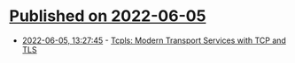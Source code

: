 # [Published on 2022-06-05](index.md)

* [2022-06-05, 13:27:45](https://news.ycombinator.com/item?id=31630795) - [Tcpls: Modern Transport Services with TCP and TLS](https://blog.apnic.net/2022/05/24/tcpls-modern-transport-services-with-tcp-and-tls/)

